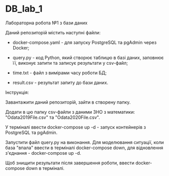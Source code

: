 # DB_lab_1

Лабораторна робота №1 з бази даних


Даний репозиторій містить наступні файли:

- docker-compose.yaml - для запуску PostgreSQL та pgAdmin через Docker;

- query.py - код Python, який створює таблицю в базі даних, заповнює її, виконує запити та записує результати у csv-файл;

- time.txt - файл з вимірами часу роботи БД;

- result.csv - результат запиту до бази даних.



Інструкція:

Завантажити даний репозиторій, зайти в створену папку.

Додати в цю папку csv-файли з даними ЗНО з математики: "Odata2019File.csv" та "Odata2020File.csv".

У терміналі ввести docker-compose up -d - запуск контейнерів з PostgreSQL та pgAdmin.

Запустити файл query.py на виконання. Для моделювання ситуації, коли база "впала" ввести в терміналі docker-compose down, для відновлення з'єднання - docker-compose up -d.

Щоб знищити результати після завершення роботи, ввести docker-compose down в терміналі.
